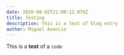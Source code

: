 ```yaml
---
date: 2020-08-02T21:00:12.076Z
title: Testing
description: this is a test of blog entry
author: Miguel Asencio
---
```


This is a **test** of a `code`
